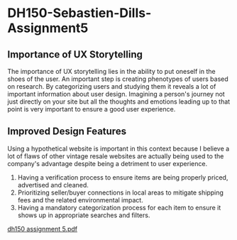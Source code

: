 # DH150-Sebastien-Dills-Assignment5

## Importance of UX Storytelling
The importance of UX storytelling lies in the ability to put oneself in the shoes of the user. An important step is creating phenotypes of users based on research. By categorizing users and studying them it reveals a lot of important information about user design. Imagining a person's journey not just directly on your site but all the thoughts and emotions leading up to that point is very important to ensure a good user experience. 

## Improved Design Features
Using a hypothetical website is important in this context because I believe a lot of flaws of other vintage resale websites are actually being used to the company's advantage despite being a detriment to user experience. 
1) Having a verification process to ensure items are being properly priced, advertised and cleaned.
2) Prioritizing seller/buyer connections in local areas to mitigate shipping fees and the related environmental impact.
3) Having a mandatory categorization process for each item to ensure it shows up in appropriate searches and filters. 


[dh150 assignment 5.pdf](https://github.com/sebdills/DH150-Sebastien-Dills-Assignment5/files/5520535/dh150.assignment.5.pdf)
